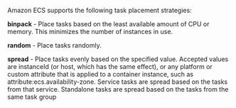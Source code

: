 
Amazon ECS supports the following task placement strategies:

**binpack** - Place tasks based on the least available amount of CPU or memory. This minimizes the number of instances in use.

**random** - Place tasks randomly.

**spread** - Place tasks evenly based on the specified value. Accepted values are instanceId (or host, which has the same effect), or any platform or custom attribute that is applied to a container instance, such as attribute:ecs.availability-zone. Service tasks are spread based on the tasks from that service. Standalone tasks are spread based on the tasks from the same task group